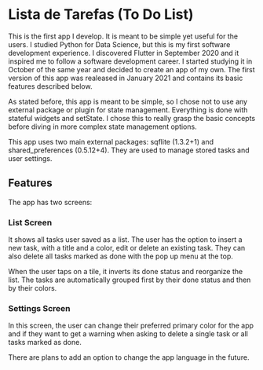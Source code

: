 # Lista de Tarefas (To Do List)

This is the first app I develop. It is meant to be simple yet useful for the users. I studied Python for Data Science, but this is my first software development experience. I discovered Flutter in September 2020 and it inspired me to follow a software development career. I started studying it in October of the same year and decided to create an app of my own. The first version of this app was realeased in January 2021 and contains its basic features described below.

As stated before, this app is meant to be simple, so I chose not to use any external package or plugin for state management. Everything is done with stateful widgets and setState. I chose this to really grasp the basic concepts before diving in more complex state management options.

This app uses two main external packages: sqflite (1.3.2+1) and shared_preferences (0.5.12+4). They are used to manage stored tasks and user settings.

## Features

The app has two screens:

### List Screen

It shows all tasks user saved as a list. The user has the option to insert a new task, with a title and a color, edit or delete an existing task. They can also delete all tasks marked as done with the pop up menu at the top.

When the user taps on a tile, it inverts its done status and reorganize the list. The tasks are automatically grouped first by their done status and then by their colors.

### Settings Screen

In this screen, the user can change their preferred primary color for the app and if they want to get a warning when asking to delete a single task or all tasks marked as done.

There are plans to add an option to change the app language in the future.